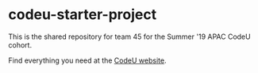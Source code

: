 # codeu-starter-project
This is the shared repository for team 45 for the Summer '19 APAC CodeU cohort. 

Find everything you need at the [CodeU website](https://sites.google.com/codeustudents.com/summer-2019/codeu-toolbox).

